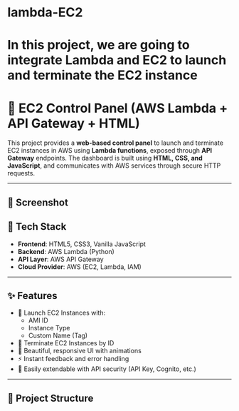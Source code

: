 # lambda-EC2
# In this project, we are going to integrate Lambda and EC2 to launch and terminate the EC2 instance
# 🚀 EC2 Control Panel (AWS Lambda + API Gateway + HTML)

This project provides a **web-based control panel** to launch and terminate EC2 instances in AWS using **Lambda functions**, exposed through **API Gateway** endpoints. The dashboard is built using **HTML, CSS, and JavaScript**, and communicates with AWS services through secure HTTP requests.

---

## 📸 Screenshot



## 🧰 Tech Stack

- **Frontend**: HTML5, CSS3, Vanilla JavaScript
- **Backend**: AWS Lambda (Python)
- **API Layer**: AWS API Gateway
- **Cloud Provider**: AWS (EC2, Lambda, IAM)

---

## ✨ Features

- 🚀 Launch EC2 Instances with:
  - AMI ID
  - Instance Type
  - Custom Name (Tag)
- 🛑 Terminate EC2 Instances by ID
- 🎨 Beautiful, responsive UI with animations
- ⚡ Instant feedback and error handling
- 🔐 Easily extendable with API security (API Key, Cognito, etc.)

---

## 📁 Project Structure



